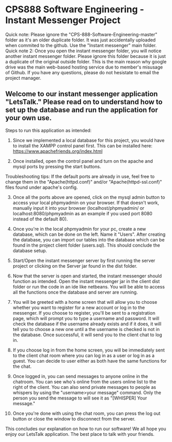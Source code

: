 # CPS888 Software Engineering - Instant Messenger Project

Quick note: Please ignore the "CPS-888-Software-Engineering-master" folder as it's an older duplicate folder. It was just accidentally uploaded when commited to the github. Use the "Instant messenger" main folder.
Quick note 2: Once you open the instant messenger folder, you will notice another instant messenger folder. Please ignore this folder because it is just a duplicate of the original outside folder. This is the main reason why google drive was the main web-based hosting service due to member's misusage of Github. If you have any questions, please do not hesistate to email the project manager.


## Welcome to our instant messenger application "LetsTalk." Please read on to understand how to set up the database and run the application for your own use.

Steps to run this application as intended:

1) Since we implemented a local database for this project, you would have to install the XAMPP control panel first. This can be installed here: https://www.apachefriends.org/index.html

2) Once installed, open the control panel and turn on the apache and mysql ports by pressing the start buttons.

Troubleshooting tips: If the default ports are already in use, feel free to change them in the "Apache(httpd.conf)" and/or      "Apache(httpd-ssl.conf)" files found under apache's config.

3) Once all the ports above are opened, click on the mysql admin button to access your local phpmyadmin on your browser. If that doesn't work, manually input it into your browser (localhost/phpmyadmin/ or localhost:8080/phpmyadmin as an example if you used port 8080 instead of the default 80).

4) Once you're in the local phpmyadmin for your pc, create a new database, which can be done on the left. Name it "Users". After creating the database, you can import our tables into the database which can be found in the project client folder (users.sql). This should conclude the database setup.

5) Start/Open the instant messenger server by first running the server project or clicking on the Server jar found in the dist folder.

6) Now that the server is open and started, the instant messenger should function as intended. Open the instant messenger jar in the client dist folder or run the code in an ide like netbeans. You will be able to access all the functions once the database and server are running.

7) You will be greeted with a home screen that will allow you to choose whether you want to register for a new account or log in to the messenger. If you choose to register, you'll be sent to a registration page, which will prompt you to type a username and password. It will check the database if the username already exists and if it does, it will tell you to choose a new one until a the username is checked is not in the database. Once successful, it will send you to the client chat to log in.

8) If you choose log in from the home screen, you will be immediately sent to the client chat room where you can log in as a user or log in as a guest. You can decide to user either as both have the same functions for the chat.

9) Once logged in, you can send messages to anyone online in the chatroom. You can see who's online from the users online list to the right of the client. You can also send private messages to people as whispers by using the "username>your message" command. Only the person you send the message to will see it as "[WHISPER] Your message."

10) Once you're done with using the chat room, you can press the log out button or close the window to disconnect from the server. 


This concludes our explanation on how to run our software! We all hope you enjoy our LetsTalk application. The best place to talk with your friends.
